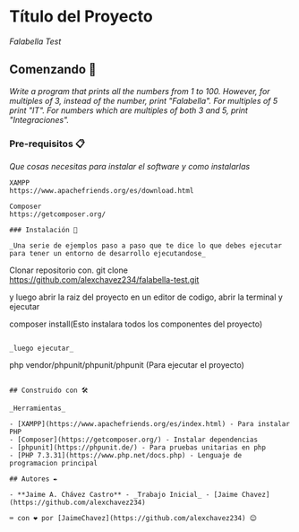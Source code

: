 # Título del Proyecto

_Falabella Test_

## Comenzando 🚀

_Write a program that prints all the numbers from 1 to 100. However, for
multiples of 3, instead of the number, print "Falabella". For multiples of 5 print
"IT". For numbers which are multiples of both 3 and 5, print "Integraciones"._

### Pre-requisitos 📋

_Que cosas necesitas para instalar el software y como instalarlas_

```
XAMPP
https://www.apachefriends.org/es/download.html

Composer
https://getcomposer.org/

### Instalación 🔧

_Una serie de ejemplos paso a paso que te dice lo que debes ejecutar para tener un entorno de desarrollo ejecutandose_

```
Clonar repositorio con.
git clone https://github.com/alexchavez234/falabella-test.git

y luego abrir la raiz del proyecto en un editor de codigo, abrir la terminal y ejecutar

composer install(Esto instalara todos los componentes del proyecto)
```

_luego ejecutar_

```
php vendor/phpunit/phpunit/phpunit (Para ejecutar el proyecto)
```

## Construido con 🛠️

_Herramientas_

- [XAMPP](https://www.apachefriends.org/es/index.html) - Para instalar PHP
- [Composer](https://getcomposer.org/) - Instalar dependencias
- [phpunit](https://phpunit.de/) - Para pruebas unitarias en php
- [PHP 7.3.31](https://www.php.net/docs.php) - Lenguaje de programacion principal

## Autores ✒️

- **Jaime A. Chávez Castro** - _Trabajo Inicial_ - [Jaime Chavez](https://github.com/alexchavez234)

⌨️ con ❤️ por [JaimeChavez](https://github.com/alexchavez234) 😊
